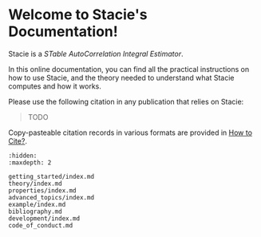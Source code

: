 # Welcome to Stacie's Documentation!

Stacie is a *STable AutoCorrelation Integral Estimator*.

In this online documentation, you can find all the practical instructions on how to use Stacie,
and the theory needed to understand what Stacie computes and how it works.

Please use the following citation in any publication that relies on Stacie:

> TODO

Copy-pasteable citation records in various formats are provided in [How to Cite?](#cite-target).


```{toctree}
:hidden:
:maxdepth: 2

getting_started/index.md
theory/index.md
properties/index.md
advanced_topics/index.md
example/index.md
bibliography.md
development/index.md
code_of_conduct.md
```
